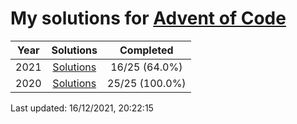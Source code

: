 # My solutions for [Advent of Code](https://adventofcode.com)

| Year | Solutions | Completed |
|:---:|:---:|:---:|
| 2021 | [Solutions](./2021) | 16/25 (64.0%) |
| 2020 | [Solutions](./2020) | 25/25 (100.0%) |

Last updated: 16/12/2021, 20:22:15